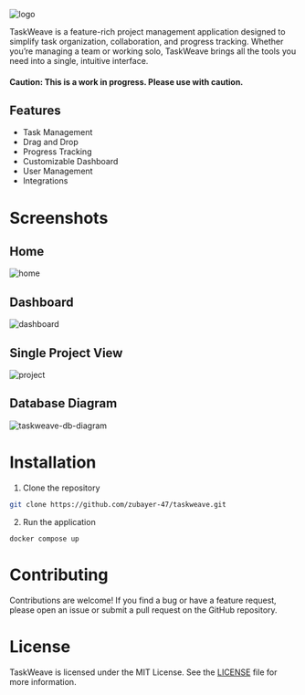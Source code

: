 ![logo](https://github.com/user-attachments/assets/f1097f66-fbdc-4c87-9edd-f525b2f4b4d9)

TaskWeave is a feature-rich project management application designed to simplify task organization, collaboration, and progress tracking. Whether you’re managing a team or working solo, TaskWeave brings all the tools you need into a single, intuitive interface.

#### Caution: This is a work in progress. Please use with caution.

## Features

- Task Management
- Drag and Drop
- Progress Tracking
- Customizable Dashboard
- User Management
- Integrations

# Screenshots

## Home

![home](https://github.com/user-attachments/assets/f21ce4af-2bc3-4017-8072-258de5460fe1)

## Dashboard

![dashboard](https://github.com/user-attachments/assets/e705a8fb-ab32-4242-9498-2ae1ad616386)

## Single Project View

![project](https://github.com/user-attachments/assets/fd7bc9ca-0057-4798-b783-e9c0cfa3b191)

## Database Diagram

![taskweave-db-diagram](https://github.com/user-attachments/assets/9292ea6f-32aa-47f8-9211-126a7dcb37cd)

# Installation

1. Clone the repository

```bash
git clone https://github.com/zubayer-47/taskweave.git
```

2. Run the application

```bash7
docker compose up
```

# Contributing

Contributions are welcome! If you find a bug or have a feature request, please open an issue or submit a pull request on the GitHub repository.

# License

TaskWeave is licensed under the MIT License. See the [LICENSE](https://github.com/user-attachments/task-weave/blob/main/LICENSE) file for more information.
